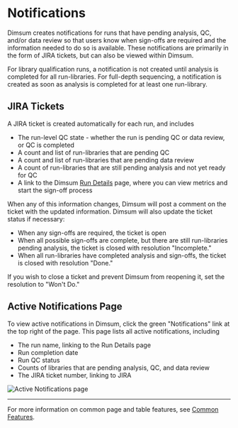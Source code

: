 # Notifications

Dimsum creates notifications for runs that have pending analysis, QC, and/or data review so that
users know when sign-offs are required and the information needed to do so is available. These
notifications are primarily in the form of JIRA tickets, but can also be viewed within Dimsum.

For library qualification runs, a notification is not created until analysis is completed for all
run-libraries. For full-depth sequencing, a notification is created as soon as analysis is completed
for at least one run-library.

## JIRA Tickets

A JIRA ticket is created automatically for each run, and includes

- The run-level QC state - whether the run is pending QC or data review, or QC is completed
- A count and list of run-libraries that are pending QC
- A count and list of run-libraries that are pending data review
- A count of run-libraries that are still pending analysis and not yet ready for QC
- A link to the Dimsum [Run Details](../details/) page, where you can view metrics and
  start the sign-off process

When any of this information changes, Dimsum will post a comment on the ticket with the updated
information. Dimsum will also update the ticket status if necessary:

- When any sign-offs are required, the ticket is open
- When all possible sign-offs are complete, but there are still run-libraries pending analysis, the
  ticket is closed with resolution "Incomplete."
- When all run-libraries have completed analysis and sign-offs, the ticket is closed with resolution
  "Done."

If you wish to close a ticket and prevent Dimsum from reopening it, set the resolution to "Won't
Do."

## Active Notifications Page

To view active notifications in Dimsum, click the green "Notifications" link at the top right of the
page. This page lists all active notifications, including

- The run name, linking to the Run Details page
- Run completion date
- Run QC status
- Counts of libraries that are pending analysis, QC, and data review
- The JIRA ticket number, linking to JIRA

![Active Notifications page](../../images/active_notifications.png)

---

For more information on common page and table features, see [Common Features](../features/).
